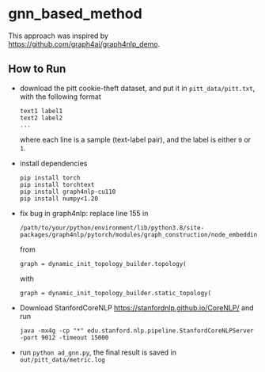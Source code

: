 # gnn_based_method

This approach was inspired by https://github.com/graph4ai/graph4nlp_demo.

## How to Run

- download the pitt cookie-theft dataset, and put it in `pitt_data/pitt.txt`, with the following format

  ```
  text1 label1
  text2 label2
  ...
  ```

  where each line is a sample (text-label pair), and the label is either `0` or `1`.

- install dependencies

  ```
  pip install torch
  pip install torchtext
  pip install graph4nlp-cu110
  pip install numpy<1.20
  ```

- fix bug in graph4nlp: replace line 155 in 

  ```
  /path/to/your/python/environment/lib/python3.8/site-packages/graph4nlp/pytorch/modules/graph_construction/node_embedding_based_refined_graph_construction.py
  ``` 

  from 

  ```
  graph = dynamic_init_topology_builder.topology(
  ```

  with

  ```
  graph = dynamic_init_topology_builder.static_topology(
  ```

- Download StanfordCoreNLP https://stanfordnlp.github.io/CoreNLP/ and run

  ```
  java -mx4g -cp "*" edu.stanford.nlp.pipeline.StanfordCoreNLPServer -port 9012 -timeout 15000
  ```

- run `python ad_gnn.py`, the final result is saved in `out/pitt_data/metric.log`